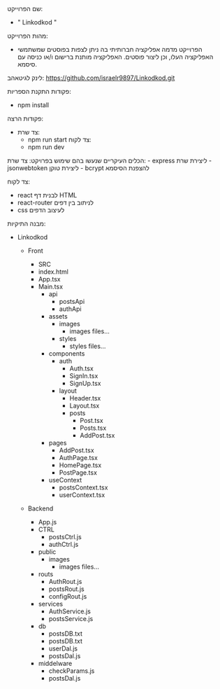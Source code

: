 שם הפרוייקט:
  - " Linkodkod "

מהות הפרוייקט:
  - הפרוייקט מדמה אפליקציה חברותיתי בה ניתן לצפות בפוסטים שמשתמשי האפליקציה העלו, וכן ליצור פוסטים.
  האפליקציה מותנת ברישום ו/או כניסה עם סיסמא.

לינק לגיטאהב:  https://github.com/israelr9897/Linkodkod.git

פקודות התקנת הספריות:
  - npm install

פקודות הרצה:
  - צד שרת:
    - npm run start
  צד לקוח:
    - npm run dev

הכלים העיקריים שנעשו בהם שימוש בפרויקט:
  צד שרת:
    - express ליצירת שרת
    - jsonwebtoken ליצירת טוקן
    - bcrypt להצפנת הסיסמא

  צד לקוח:
  - react לבנית דף HTML
  - react-router לניתוב בין דפים
  - css לעיצוב הדפים

מבנה התיקיות:

- Linkodkod 
  - Front
    - SRC
    - index.html
    - App.tsx
    - Main.tsx
      - api
         - postsApi
         - authApi
      - assets
        - images
          - images files...
        - styles
           - styles files...
      - components
        - auth
          - Auth.tsx
          - SignIn.tsx
          - SignUp.tsx
        - layout
          - Header.tsx
          - Layout.tsx
          - posts
            - Post.tsx
            - Posts.tsx
            - AddPost.tsx
      - pages
          - AddPost.tsx
          - AuthPage.tsx
          - HomePage.tsx
          - PostPage.tsx
      - useContext
          - postsContext.tsx
          - userContext.tsx

  - Backend
    - App.js
    - CTRL
        - postsCtrl.js
        - authCtrl.js
    - public
      - images
        - images files...
    - routs
      - AuthRout.js
      - postsRout.js
      - configRout.js
    - services
        - AuthService.js
        - postsService.js
    - db
        - postsDB.txt
        - postsDB.txt
        - userDal.js
        - postsDal.js
    - middelware
        - checkParams.js
        - postsDal.js

  
          

